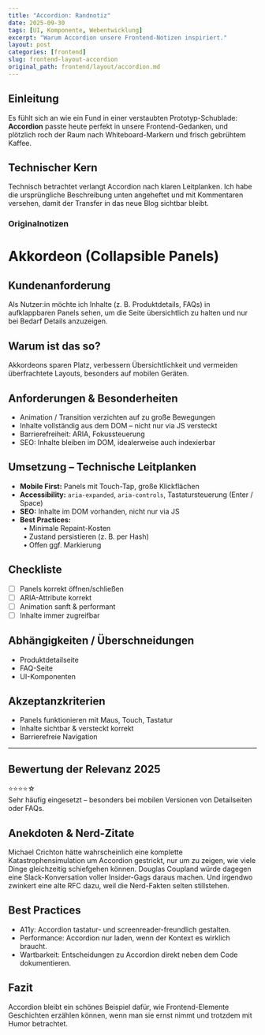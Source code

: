 ```yaml
---
title: "Accordion: Randnotiz"
date: 2025-09-30
tags: [UI, Komponente, Webentwicklung]
excerpt: "Warum Accordion unsere Frontend-Notizen inspiriert."
layout: post
categories: [frontend]
slug: frontend-layout-accordion
original_path: frontend/layout/accordion.md
---
```


## Einleitung
Es fühlt sich an wie ein Fund in einer verstaubten Prototyp-Schublade: **Accordion** passte heute perfekt in unsere Frontend-Gedanken, und plötzlich roch der Raum nach Whiteboard-Markern und frisch gebrühtem Kaffee.

## Technischer Kern
Technisch betrachtet verlangt Accordion nach klaren Leitplanken. Ich habe die ursprüngliche Beschreibung unten angeheftet und mit Kommentaren versehen, damit der Transfer in das neue Blog sichtbar bleibt.

### Originalnotizen
# Akkordeon (Collapsible Panels)

## Kundenanforderung  
Als Nutzer:in möchte ich Inhalte (z. B. Produktdetails, FAQs) in aufklappbaren Panels sehen, um die Seite übersichtlich zu halten und nur bei Bedarf Details anzuzeigen.

## Warum ist das so?  
Akkordeons sparen Platz, verbessern Übersichtlichkeit und vermeiden überfrachtete Layouts, besonders auf mobilen Geräten.

## Anforderungen & Besonderheiten  
- Animation / Transition verzichten auf zu große Bewegungen  
- Inhalte vollständig aus dem DOM – nicht nur via JS versteckt  
- Barrierefreiheit: ARIA, Fokussteuerung  
- SEO: Inhalte bleiben im DOM, idealerweise auch indexierbar  

## Umsetzung – Technische Leitplanken  
- **Mobile First:** Panels mit Touch-Tap, große Klickflächen  
- **Accessibility:** `aria-expanded`, `aria-controls`, Tastatursteuerung (Enter / Space)  
- **SEO:** Inhalte im DOM vorhanden, nicht nur via JS  
- **Best Practices:**  
 • Minimale Repaint-Kosten  
 • Zustand persistieren (z. B. per Hash)  
 • Offen ggf. Markierung  

## Checkliste  
- [ ] Panels korrekt öffnen/schließen  
- [ ] ARIA-Attribute korrekt  
- [ ] Animation sanft & performant  
- [ ] Inhalte immer zugreifbar  

## Abhängigkeiten / Überschneidungen  
- Produktdetailseite  
- FAQ-Seite  
- UI-Komponenten  

## Akzeptanzkriterien  
- Panels funktionieren mit Maus, Touch, Tastatur  
- Inhalte sichtbar & versteckt korrekt  
- Barrierefreie Navigation  

---

## Bewertung der Relevanz 2025  
⭐⭐⭐⭐☆  
Sehr häufig eingesetzt – besonders bei mobilen Versionen von Detailseiten oder FAQs.

## Anekdoten & Nerd-Zitate
Michael Crichton hätte wahrscheinlich eine komplette Katastrophensimulation um Accordion gestrickt, nur um zu zeigen, wie viele Dinge gleichzeitig schiefgehen können. Douglas Coupland würde dagegen eine Slack-Konversation voller Insider-Gags daraus machen. Und irgendwo zwinkert eine alte RFC dazu, weil die Nerd-Fakten selten stillstehen.

## Best Practices
- A11y: Accordion tastatur- und screenreader-freundlich gestalten.
- Performance: Accordion nur laden, wenn der Kontext es wirklich braucht.
- Wartbarkeit: Entscheidungen zu Accordion direkt neben dem Code dokumentieren.

## Fazit
Accordion bleibt ein schönes Beispiel dafür, wie Frontend-Elemente Geschichten erzählen können, wenn man sie ernst nimmt und trotzdem mit Humor betrachtet.

